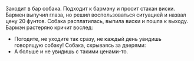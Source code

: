 Заходит в бар собака. Подходит к бармэну и просит стакан виски. Бармен
 выпучил глаза, но решил воспользоваться ситуацией и назвал цену 20 фунтов.
Собака расплатилась, выпила виски и пошла к выходу.
Бармэн растеряно кричит вослед:
 -  Погодите, не уходите так сразу, не каждый день увидишь говорящую собаку!
Собака, скрываясь за дверями:
 -  А больше и не увидишь с такими ценами-то.
